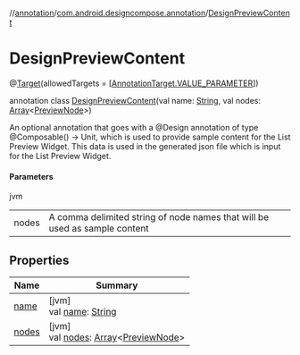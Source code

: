 //[annotation](../../../index.md)/[com.android.designcompose.annotation](../index.md)/[DesignPreviewContent](index.md)

# DesignPreviewContent

@[Target](https://kotlinlang.org/api/latest/jvm/stdlib/kotlin.annotation/-target/index.html)(allowedTargets = [[AnnotationTarget.VALUE_PARAMETER](https://kotlinlang.org/api/latest/jvm/stdlib/kotlin.annotation/-annotation-target/-v-a-l-u-e_-p-a-r-a-m-e-t-e-r/index.html)])

annotation class [DesignPreviewContent](index.md)(val name: [String](https://kotlinlang.org/api/latest/jvm/stdlib/kotlin/-string/index.html), val nodes: [Array](https://kotlinlang.org/api/latest/jvm/stdlib/kotlin/-array/index.html)&lt;[PreviewNode](../-preview-node/index.md)&gt;)

An optional annotation that goes with a @Design annotation of type @Composable() -> Unit, which is used to provide sample content for the List Preview Widget. This data is used in the generated json file which is input for the List Preview Widget.

#### Parameters

jvm

| | |
|---|---|
| nodes | A comma delimited string of node names that will be used as sample content |

## Properties

| Name | Summary |
|---|---|
| [name](name.md) | [jvm]<br>val [name](name.md): [String](https://kotlinlang.org/api/latest/jvm/stdlib/kotlin/-string/index.html) |
| [nodes](nodes.md) | [jvm]<br>val [nodes](nodes.md): [Array](https://kotlinlang.org/api/latest/jvm/stdlib/kotlin/-array/index.html)&lt;[PreviewNode](../-preview-node/index.md)&gt; |
